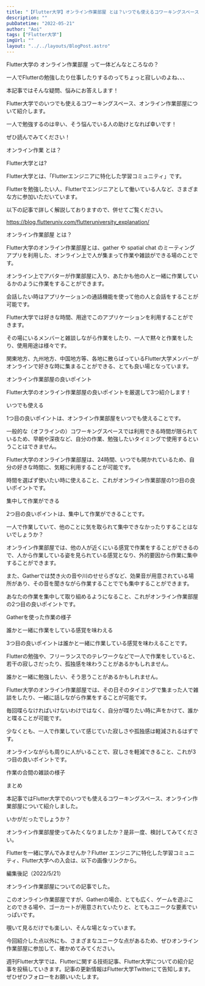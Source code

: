 ```yaml
---
title: "【Flutter大学】オンライン作業部屋 とは？いつでも使えるコワーキングスペース！"
description: ""
pubDatetime: "2022-05-21"
author: "Aoi"
tags: ["Flutter大学"]
imgUrl: ""
layout: "../../layouts/BlogPost.astro"
---
```




Flutter大学の オンライン作業部屋 って一体どんなところなの？





一人でFlutterの勉強したり仕事したりするのってちょっと寂しいのよね、、、




本記事ではそんな疑問、悩みにお答えします！



Flutter大学でのいつでも使えるコワーキングスペース、オンライン作業部屋について紹介します。



一人で勉強するのは辛い、そう悩んでいる人の助けとなれば幸いです！



ぜひ読んでみてください！



オンライン作業 とは？







Flutter大学とは?



Flutter大学とは、「Flutterエンジニアに特化した学習コミュニティ」です。



Flutterを勉強したい人、Flutterでエンジニアとして働いている人など、さまざまな方に参加いただいています。



以下の記事で詳しく解説しておりますので、併せてご覧ください。




https://blog.flutteruniv.com/flutteruniversity_explanation/




オンライン作業部屋 とは？



Flutter大学のオンライン作業部屋とは、gather や spatial chat のミーティングアプリを利用した、オンライン上で人が集まって作業や雑談ができる場のことです。



オンライン上でアバターが作業部屋に入り、あたかも他の人と一緒に作業しているかのように作業をすることができます。



会話したい時はアプリケーションの通話機能を使って他の人と会話をすることが可能です。



Flutter大学では好きな時間、用途でこのアプリケーションを利用することができます。



その場にいるメンバーと雑談しながら作業をしたり、一人で黙々と作業をしたり、使用用途は様々です。



関東地方、九州地方、中国地方等、各地に散らばっているFlutter大学メンバーがオンラインで好きな時に集まることができる、とても良い場となっています。



オンライン作業部屋の良いポイント







Flutter大学のオンライン作業部屋の良いポイントを厳選して3つ紹介します！



いつでも使える



1つ目の良いポイントは、オンライン作業部屋をいつでも使えることです。



一般的な（オフラインの）コワーキングスペースでは利用できる時間が限られているため、早朝や深夜など、自分の作業、勉強したいタイミングで使用するということはできません。



Flutter大学のオンライン作業部屋は、24時間、いつでも開かれているため、自分の好きな時間に、気軽に利用することが可能です。



時間を選ばず使いたい時に使えること、これがオンライン作業部屋の1つ目の良いポイントです。



集中して作業ができる



2つ目の良いポイントは、集中して作業ができることです。



一人で作業していて、他のことに気を取られて集中できなかったりすることはないでしょうか？



オンライン作業部屋では、他の人が近くにいる感覚で作業をすることができるので、人から作業している姿を見られている感覚となり、外的要因から作業に集中することができます。



また、Gatherでは焚き火の音や川のせせらぎなど、効果音が用意されている場所があり、その音を聞きながら作業することででも集中することができます。



あなたの作業を集中して取り組めるようになること、これがオンライン作業部屋の2つ目の良いポイントです。



Gatherを使った作業の様子



誰かと一緒に作業をしている感覚を味わえる



3つ目の良いポイントは誰かと一緒に作業している感覚を味わえることです。



Flutterの勉強や、フリーランスでのテレワークなどで一人で作業をしていると、若干の寂しさだったり、孤独感を味わうことがあるかもしれません。



誰かと一緒に勉強したい、そう思うことがあるかもしれません。



Flutter大学のオンライン作業部屋では、その日そのタイミングで集まった人で雑談をしたり、一緒に話しながら作業をすることが可能です。



毎回喋らなければいけないわけではなく、自分が喋りたい時に声をかけて、誰かと喋ることが可能です。



少なくとも、一人で作業していて感じていた寂しさや孤独感は軽減されるはずです。



オンラインながらも周りに人がいることで、寂しさを軽減できること、これが3つ目の良いポイントです。



作業の合間の雑談の様子



まとめ







本記事ではFlutter大学でのいつでも使えるコワーキングスペース、オンライン作業部屋について紹介しました。



いかがだったでしょうか？



オンライン作業部屋使ってみたくなりましたか？是非一度、検討してみてください。




Flutterを一緒に学んでみませんか？Flutter エンジニアに特化した学習コミュニティ、Flutter大学への入会は、以下の画像リンクから。










編集後記（2022/5/21）




オンライン作業部屋についての記事でした。



このオンライン作業部屋ですが、Gatherの場合、とても広く、ゲームを遊ぶことのできる場や、ゴーカートが用意されていたりと、とてもユニークな要素でいっぱいです。



覗いて見るだけでも楽しい、そんな場となっています。



今回紹介した点以外にも、さまざまなユニークな点があるため、ぜひオンライン作業部屋に参加して、確かめてみてください。





週刊Flutter大学では、Flutterに関する技術記事、Flutter大学についての紹介記事を投稿していきます。記事の更新情報はFlutter大学Twitterにて告知します。ぜひぜひフォローをお願いいたします。

